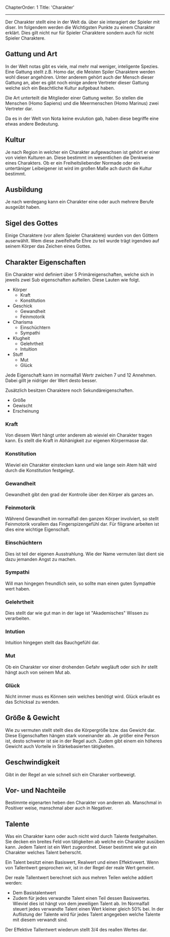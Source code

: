 ChapterOrder: 1
Title: 'Charakter'

---
Der Charakter stellt eine in der Welt da. über sie interagiert der Spieler mit diser.
Im folgendem werden die Wichtigsten Punkte zu einem Charakter erklärt. Dies gilt nicht
nur für Spieler Charaktere sondern auch für nicht Spieler Charaktere.

## Gattung und Art

In der Welt notas gibt es viele, mal mehr mal weniger, inteligente Spezies. Eine Gattung stellt
z.B. Homo dar, die Meisten Spiler Charaktere werden wohl dieser angehören. Unter anderem gehört auch
der Mensch dieser Gattung an, aber es gibt noch einige andere Vertreter dieser Gattung welche sich ein
Beachtliche Kultur aufgebaut haben.

Die Art unterteilt die Mitglieder einer Gattung weiter. So stellen die Menschen (Homo Sapiens) und die
Meermenschen (Homo Marinus) zwei Vertreter dar.



<div class="hidden-information Information">

Da es in der Welt von Nota keine evulution gab, haben diese begriffe eine
etwas andere Bedeutung.

</div>

## Kultur

Je nach Region in welcher ein Charakter aufgewachsen ist gehört er einer von vielen Kulturen an.
Diese bestimmt im wesentlichen die Denkweise eines Charakters. Ob er ein Freiheitsliebender Normade oder 
ein untertäniger Leibeigener ist wird im großen Maße ach durch die Kultur bestimmt.

## Ausbildung

Je nach werdegang kann ein Charakter eine oder auch mehrere Berufe ausgeübt haben.

## Sigel des Gottes

Einige Charaktere (vor allem Spieler Charaktere) wurden von den Göttern auserwählt.
Wem diese zweifelhafte Ehre zu teil wurde trägt irgendwo auf seinem Körper das Zeichen
eines Gottes.

## Charakter Eigenschaften

Ein Charakter wird definiert über 5 Primäreigenschaften, welche sich in jeweils zwei Sub eigenschaften
aufteilen. Diese Lauten wie folgt.

 + Körper
   - Kraft
   - Konstitution
 + Geschick
   - Gewandheit
   - Feinmotorik
 + Charisma
   - Einschüchtern
   - Sympathi
 + Klugheit
   - Gelehrtheit
   - Intuition
 + Stuff
   - Mut
   - Glück   

Jede Eigenschaft kann im normalfall Wertr zwichen 7 und 12 Annehmen.
Dabei gillt je nidriger der Wert desto besser.

Zusätzlich besitzen Charaktere noch Sekundäreigenschaften.
 + Größe
 + Gewischt 
 + Erscheinung

### Kraft
Von diesem Wert hängt unter anderem ab wieviel ein Charakter tragen kann. Es
stellt die Kraft in Abhänigkeit zur eigenen Körpermasse dar.

### Konstitution
Wieviel ein Charakter einstecken kann und wie lange sein Atem hält wird
durch die Konstitution festgelegt.

### Gewandheit
Gewandheit gibt den grad der Kontrolle über den Körper als ganzes an.

### Feinmotorik
Während Gewandheit im normalfall den ganzen Körper involviert, so stellt
Feinmotorik vorallem das Fingerspizengefühl dar. Für filigrane arbeiten
ist dies eine wichtige Eigenschaft.

### Einschüchtern
Dies ist teil der eigenen Ausstrahlung. Wie der Name vermuten läst dient
sie dazu jemanden Angst zu machen.

### Sympathi
Will man hingegen freundlich sein, so sollte man einen guten Sympathie wert
haben.

### Gelehrtheit
Dies stellt dar wie gut man in der lage ist "Akademisches" Wissen zu verarbeiten.

### Intution
Intuition hingegen stellt das Bauchgefühl dar. 

### Mut
Ob ein Charakter vor einer drohenden Gefahr wegläuft oder sich ihr stellt
hängt auch von seinem Mut ab.

### Glück
Nicht immer muss es Können sein welches benötigt wird. Glück erlaubt es
das Schicksal zu wenden. 

## Größe & Gewicht
Wie zu vermuten stellt stellt dies die Körpergröße bzw. das Gewicht dar. Diese Eigenschaften hängen stark voneinander ab. Je größer eine Person ist, desto schwerer ist sie in der Regel auch. Zudem gibt einem ein höheres Gewicht auch Vorteile in Stärkebasierten tätigkeiten.

## Geschwindigkeit
Gibt in der Regel an wie schnell sich ein Charaker vortbeweigt.


## Vor- und Nachteile
Bestimmte eigenarten heben den Charakter von anderen ab. Manschmal in
Positiver weise, manschmal aber auch in Negativer.

## Talente

Was ein Charakter kann oder auch nicht wird durch Talente festgehalten. Sie decken ein breites Feld von tätigkeiten ab welche ein Charakter ausüben kann. Jedem Talent ist ein Wert zugeordnet. Dieser bestimmt wie gut ein Charakter welches Talent beherscht.

Ein Talent besitzt einen Basiswert, Realwert und einen Effektivwert. Wenn von Tallentwert gesprochen wir, ist in der Regel der reale Wert gemeint.

Der reale Tallentwert berechnet sich aus mehren Teilen welche addiert werden:
 + Dem Basistalentwert
 + Zudem für jedes verwandte Talent einen Teil dessen Basiswertes. Wieviel dies ist hängt von dem jeweiligen Talent ab. Im Normalfall steuert jedes verwandte Talent einen Wert kleiner gleich 50% bei. In der Auflistung der Talente wird für jedes Talent angegeben welche Talente mit diesem verwandt sind.
 
 Der Effektive Tallentwert wiederum stellt 3/4 des reallen Wertes dar.
 
 
